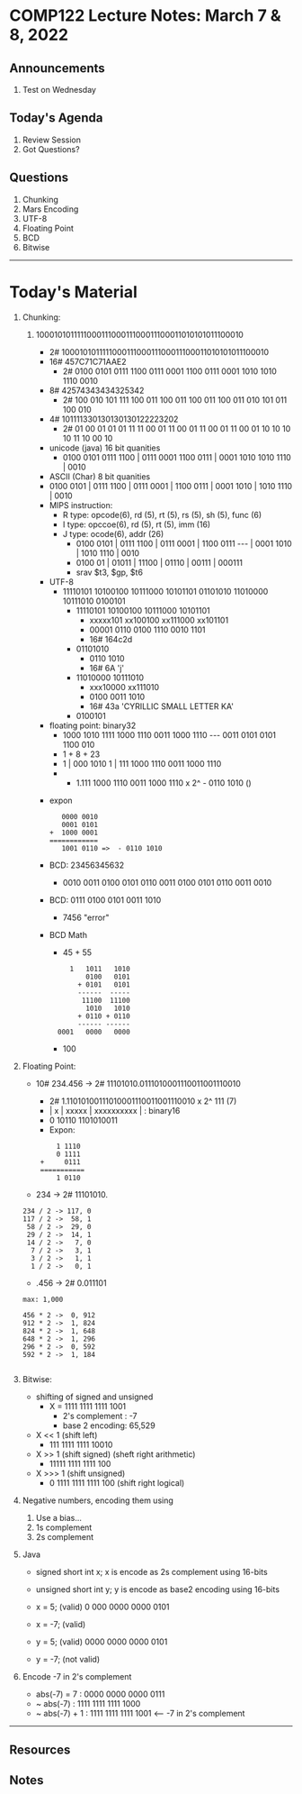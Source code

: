 # COMP122 Lecture Notes: March 7 & 8, 2022

## Announcements
   1. Test on Wednesday

## Today's Agenda
   1. Review Session
   1. Got Questions?

## Questions
   1. Chunking
   1. Mars Encoding
   1. UTF-8
   1. Floating Point  
   1. BCD
   1. Bitwise

---
# Today's Material

1. Chunking: 
   1. 100010101111100011100011100011100011010101011100010
      - 2#  100010101111100011100011100011100011010101011100010
      - 16# 457C71C71AAE2
        - 2# 0100 0101 0111 1100 0111 0001 1100 0111 0001 1010 1010 1110 0010
      - 8# 42574343434325342
        - 2# 100 010 101 111 100 011 100 011 100 011 100 011 010 101 011 100 010
      - 4# 101111330130130130122223202
        - 2# 01 00 01 01 01 11 11 00 01 11 00 01 11 00 01 11 00 01 10 10 10 10 11 10 00 10
      - unicode (java) 16 bit quanities
        - 0100 0101 0111 1100 |  0111 0001 1100 0111 | 0001 1010 1010 1110 | 0010
      - ASCII (Char) 8 bit quanities
       - 0100 0101 |  0111 1100 |  0111 0001 | 1100 0111 | 0001 1010 | 1010 1110 | 0010 
      - MIPS instruction:
          * R type: opcode(6), rd (5), rt (5), rs (5), sh (5), func (6)
          * I type: opccoe(6), rd (5), rt (5), imm (16)
          * J type: ocode(6), addr (26)
            - 0100 0101 |  0111 1100 |  0111 0001 | 1100 0111  --- | 0001 1010 | 1010 1110 | 0010 
            - 0100 01 | 01011 | 11100 | 01110 | 00111 | 000111
            - srav $t3, $gp, $t6
      - UTF-8
        - 11110101 10100100 10111000 10101101 01101010 11010000 10111010 0100101
          - 11110101 10100100 10111000 10101101
            - xxxxx101 xx100100 xx111000 xx101101
            - 00001 0110 0100 1110 0010 1101
            - 16# 164c2d
          - 01101010
            - 0110 1010
            - 16# 6A  'j'
          - 11010000 10111010
            - xxx10000 xx111010
            - 0100 0011 1010
            - 16# 43a  'CYRILLIC SMALL LETTER KA' 
          - 0100101
      - floating point: binary32
        - 1000 1010 1111 1000 1110 0011 1000 1110 --- 0011 0101 0101 1100 010 
        - 1 + 8 + 23
        - 1 | 000 1010 1 | 111 1000 1110 0011 1000 1110 
        - - 1.111 1000 1110 0011 1000 1110 x 2^ - 0110 1010 ()

      * expon
        ```
           0000 0010
           0001 0101
        +  1000 0001
        ============
           1001 0110 =>  - 0110 1010
        ```

      * BCD:  23456345632
        - 0010 0011 0100 0101 0110 0011 0100 0101 0110 0011 0010
      * BCD: 0111 0100 0101 0011 1010
        - 7456 "error"

      * BCD Math
        - 45 + 55
        ```
             1   1011   1010       
                 0100   0101
               + 0101   0101
               ------  -----
                11100  11100
                 1010   1010
               + 0110 + 0110
               ------ ------
          0001   0000   0000
        ```
        - 100

1. Floating Point: 
   - 10#  234.456 -> 2# 11101010.0111010001110011001110010
     - 2# 1.11010100111010001110011001110010 x 2^ 111  (7)
     - | x | xxxxx | xxxxxxxxxx |  : binary16
     -   0   10110   1101010011
     - Expon:
     ```
          1 1110
          0 1111
      +     0111
      ===========
          1 0110
      ```

   - 234 -> 2# 11101010.
   ```
   234 / 2 -> 117, 0
   117 / 2 ->  58, 1
    58 / 2 ->  29, 0
    29 / 2 ->  14, 1
    14 / 2 ->   7, 0
     7 / 2 ->   3, 1
     3 / 2 ->   1, 1
     1 / 2 ->   0, 1 

   ```
   - .456 -> 2# 0.011101
   ```
   max: 1,000

   456 * 2 ->  0, 912
   912 * 2 ->  1, 824
   824 * 2 ->  1, 648
   648 * 2 ->  1, 296
   296 * 2 ->  0, 592
   592 * 2 ->  1, 184


   ```

1. Bitwise:
   - shifting of signed and unsigned
     - X = 1111 1111 1111 1001
        - 2's complement : -7
        - base 2 encoding: 65,529
   - X << 1 (shift left)
     - 111 1111 1111 10010
   - X >> 1 (shift signed) (sheft right arithmetic)
     - 11111 1111 1111 100
   - X >>> 1   (shift unsigned)
     - 0 1111 1111 1111 100 (shift right logical)

1. Negative numbers, encoding them using
   1. Use a bias...
   1. 1s complement
   1. 2s complement

1. Java 
   -  signed short int x;     x is encode as 2s complement using 16-bits
   - unsigned short int y;    y is encode as base2 encoding using 16-bits

   - x = 5;  (valid)      0 000 0000 0000 0101
   - x = -7; (valid)
   - y = 5;  (valid)      0000 0000 0000 0101
   - y = -7; (not valid)

1. Encode -7 in 2's complement
   - abs(-7) = 7   : 0000 0000 0000 0111
   - ~ abs(-7)     : 1111 1111 1111 1000
   - ~ abs(-7) + 1 : 1111 1111 1111 1001   <--  -7 in 2's complement
---
## Resources
## Notes
